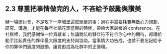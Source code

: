 ## 2.3 尊重把事情做完的人，不吝給予鼓勵與讚美

辦一場研討會，不是攻下一座城堡這麼簡單的事；過程中需要耗費無數心力規劃、研究、溝通，才能在每年杜鵑花節盛開的時候，帶給大家最棒的 conference。在社群裡，我們感謝每一位貢獻者；無論跳坑的夥伴符不符合你心中的期待，都請給動手扛起責任的夥伴最大限度的支持與協助。當事情大功告成，也請不要忘記給予你的夥伴們適度的鼓勵，讓貢獻成為社群中的正循環。
